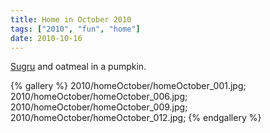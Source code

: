 ```yaml
---
title: Home in October 2010
tags: ["2010", "fun", "home"]
date: 2010-10-16
---
```

<a href="http://sugru.com">Sugru</a> and oatmeal in a pumpkin.

{% gallery %} 
2010/homeOctober/homeOctober_001.jpg;
2010/homeOctober/homeOctober_006.jpg;
2010/homeOctober/homeOctober_009.jpg;
2010/homeOctober/homeOctober_012.jpg;
{% endgallery %}
